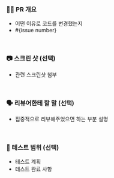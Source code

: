 ### 💁‍♂️ PR 개요

- 어떤 이유로 코드를 변경했는지
- #{issue number}

<br/>

### 📷 스크린 샷 (선택)

- 관련 스크린샷 첨부

<br/>

### 🗣 리뷰어한테 할 말 (선택)

- 집중적으로 리뷰해주었으면 하는 부분 설명

<br/>

### 🧪 테스트 범위 (선택)

- 테스트 계획
- 테스트 완료 사항
